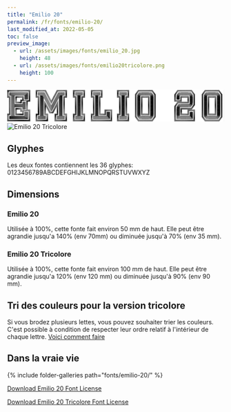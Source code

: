 ```yaml
---
title: "Emilio 20"
permalink: /fr/fonts/emilio-20/
last_modified_at: 2022-05-05
toc: false
preview_image:
  - url: /assets/images/fonts/emilio_20.jpg
    height: 48
  - url: /assets/images/fonts/emilio20tricolore.png
    height: 100
---
```

![Emilio 20](/assets/images/fonts/emilio_20.jpg)
![Emilio 20 Tricolore](/assets/images/fonts/emilio20tricolore.png)

## Glyphes
Les deux fontes contiennent les 36 glyphes:
0123456789ABCDEFGHIJKLMNOPQRSTUVWXYZ

## Dimensions
### Emilio 20
Utilisée à 100%, cette fonte fait environ 50 mm de haut.
Elle peut être agrandie jusqu'a 140% (env 70mm) ou diminuée jusqu'à 70% (env 35 mm).
### Emilio 20 Tricolore
Utilisée à 100%, cette fonte fait environ  100 mm de haut.
Elle peut être agrandie jusqu'a 120% (env 120 mm) ou diminuée jusqu'à 90% (env 90 mm).

## Tri des couleurs pour la version tricolore
Si vous brodez plusieurs lettes, vous pouvez souhaiter trier les couleurs. C'est possible à condition de respecter leur ordre relatif à l'intérieur de chaque lettre. [Voici comment faire](https://inkstitch.org/fr/docs/lettering/#tri-des-couleurs)


## Dans la vraie vie
{% include folder-galleries path="fonts/emilio-20/" %}

[Download Emilio 20 Font License](https://github.com/inkstitch/inkstitch/tree/main/fonts/emilio_20/LICENSE)

[Download Emilio 20 Tricolore Font License](https://github.com/inkstitch/inkstitch/tree/main/fonts/emilio_20_tricolore/LICENSE)





